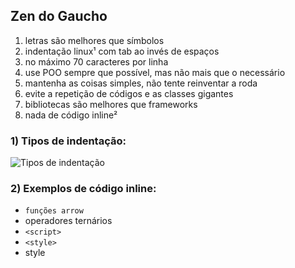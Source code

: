 ## Zen do Gaucho

1. letras são melhores que símbolos
2. indentação linux¹ com tab ao invés de espaços
3. no máximo 70 caracteres por linha
4. use POO sempre que possível, mas não mais que o necessário
5. mantenha as coisas simples, não tente reinventar a roda
6. evite a repetição de códigos e as classes gigantes
7. bibliotecas são melhores que frameworks
8. nada de código inline²

### 1) Tipos de indentação:

![Tipos de indentação](https://gaucho.dev/img/indentation.jpg)

### 2) Exemplos de código inline:

- `funções arrow`
- operadores ternários
- `<script>`
- `<style>`
- style
